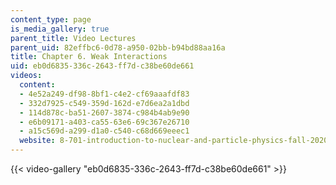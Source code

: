 ```yaml
---
content_type: page
is_media_gallery: true
parent_title: Video Lectures
parent_uid: 82effbc6-0d78-a950-02bb-b94bd88aa16a
title: Chapter 6. Weak Interactions
uid: eb0d6835-336c-2643-ff7d-c38be60de661
videos:
  content:
  - 4e52a249-df98-8bf1-c4e2-cf69aaafdf83
  - 332d7925-c549-359d-162d-e7d6ea2a1dbd
  - 114d878c-ba51-2607-3874-c984b4ab9e90
  - e6b09171-a403-ca55-63e6-69c367e26710
  - a15c569d-a299-d1a0-c540-c68d669eeec1
  website: 8-701-introduction-to-nuclear-and-particle-physics-fall-2020
---
```



{{< video-gallery "eb0d6835-336c-2643-ff7d-c38be60de661" >}}

